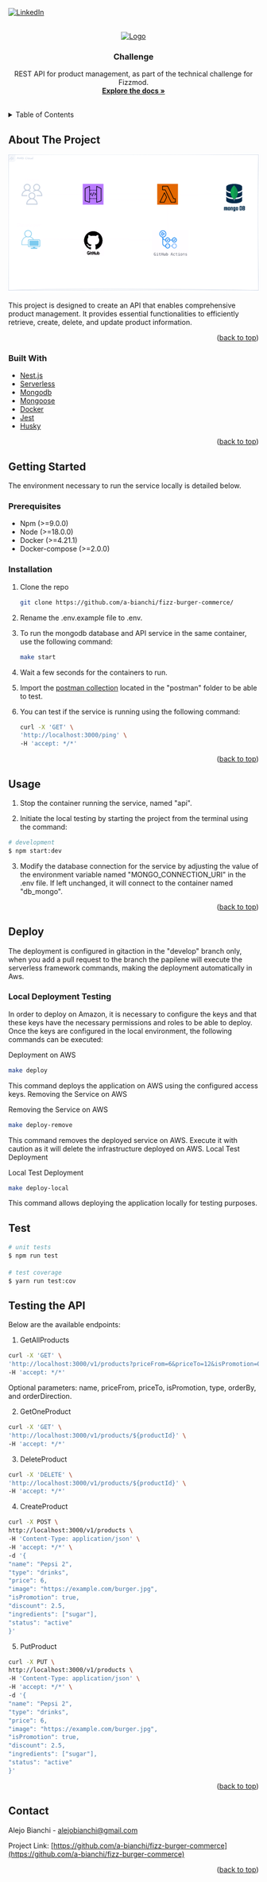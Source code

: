 <div id="top"></div>

[![LinkedIn][linkedin-shield]][linkedin-url]


<!-- PROJECT LOGO -->
<br />
<div align="center">
  <a href="https://github.com/a-bianchi/fizz-burger-commerce">
    <img src="https://avatars3.githubusercontent.com/u/49998302?s=200&v=4" alt="Logo" width="120" height="100">
  </a>

<h3 align="center">Challenge</h3>

  <p align="center">
    REST API for product management, as part of the technical challenge for Fizzmod.
    <br />
    <a href="https://github.com/a-bianchi/fizz-burger-commerce/CHALLENGE_README.md"><strong>Explore the docs »</strong></a>
    <br />
    <br />
  </p>
</div>



<!-- TABLE OF CONTENTS -->
<details>
  <summary>Table of Contents</summary>
  <ol>
    <li>
      <a href="#about-the-project">About The Project</a>
      <ul>
        <li><a href="#built-with">Built With</a></li>
      </ul>
    </li>
    <li>
      <a href="#getting-started">Getting Started</a>
      <ul>
        <li><a href="#prerequisites">Prerequisites</a></li>
        <li><a href="#installation">Installation</a></li>
      </ul>
    </li>
    <li><a href="#endpoints">Endpoints</a></li>
    <li><a href="#test-examples">Test Examples</a></li>
    <li><a href="#usage">Usage</a></li>
    <li><a href="#license">License</a></li>
    <li><a href="#contact">Contact</a></li>
  </ol>
</details>



<!-- ABOUT THE PROJECT -->
## About The Project

[![Product Name Screen Shot][product-screenshot]]()

This project is designed to create an API that enables comprehensive product management. It provides essential functionalities to efficiently retrieve, create, delete, and update product information.

<p align="right">(<a href="#top">back to top</a>)</p>



### Built With

* [Nest.js](https://docs.nestjs.com/)
* [Serverless](https://www.serverless.com/)
* [Mongodb](https://www.mongodb.com/)
* [Mongoose](https://mongoosejs.com/)
* [Docker](https://www.docker.com/)
* [Jest](https://jestjs.io/)
* [Husky](https://www.npmjs.com/package/husky)

<p align="right">(<a href="#top">back to top</a>)</p>



<!-- GETTING STARTED -->
## Getting Started

The environment necessary to run the service locally is detailed below.

### Prerequisites

- Npm (>=9.0.0)
- Node (>=18.0.0)
- Docker (>=4.21.1)
- Docker-compose (>=2.0.0)
  
### Installation

1. Clone the repo
   ```sh
   git clone https://github.com/a-bianchi/fizz-burger-commerce/
   ```
   
3. Rename the .env.example file to .env.
   
4. To run the mongodb database and API service in the same container, use the following command:
   ```sh
   make start
   ```

5. Wait a few seconds for the containers to run.

6. Import the <a href="https://github.com/a-bianchi/fizz-burger-commerce/blob/develop/postman/Janis%20Challenge.postman_collection.json">postman collection</a> located in the "postman" folder to be able to test.

7. You can test if the service is running using the following command:
   ```sh
   curl -X 'GET' \
   'http://localhost:3000/ping' \
   -H 'accept: */*'
   ```
  
<p align="right">(<a href="#top">back to top</a>)</p>

<!-- USAGE EXAMPLES -->
## Usage

1. Stop the container running the service, named "api".

2. Initiate the local testing by starting the project from the terminal using the command:
```bash
# development
$ npm start:dev
```

3.  Modify the database connection for the service by adjusting the value of the environment variable named "MONGO_CONNECTION_URI" in the .env file. If left unchanged, it will connect to the container named "db_mongo".

<p align="right">(<a href="#top">back to top</a>)</p>


<!-- DEPLOY -->
## Deploy

The deployment is configured in gitaction in the "develop" branch only, when you add a pull request to the branch the papilene will execute the serverless framework commands, making the deployment automatically in Aws.

### Local Deployment Testing

In order to deploy on Amazon, it is necessary to configure the keys and that these keys have the necessary permissions and roles to be able to deploy. Once the keys are configured in the local environment, the following commands can be executed:

Deployment on AWS
```bash
make deploy
```
This command deploys the application on AWS using the configured access keys.
Removing the Service on AWS

Removing the Service on AWS
```bash
make deploy-remove
```
This command removes the deployed service on AWS. Execute it with caution as it will delete the infrastructure deployed on AWS.
Local Test Deployment

Local Test Deployment
```bash
make deploy-local
```
This command allows deploying the application locally for testing purposes.

<!-- TEST EXAMPLES -->
## Test

```bash
# unit tests
$ npm run test

# test coverage
$ yarn run test:cov
```

<!-- ENDPOINTS -->
## Testing the API
Below are the available endpoints:

1. GetAllProducts
```bash
curl -X 'GET' \
'http://localhost:3000/v1/products?priceFrom=6&priceTo=12&isPromotion=0&type=burger&orderBy=price&orderDirection=desc&name=burger' \
-H 'accept: */*'
```
Optional parameters: name, priceFrom, priceTo, isPromotion, type, orderBy, and orderDirection.

2. GetOneProduct
```bash
curl -X 'GET' \
'http://localhost:3000/v1/products/${productId}' \
-H 'accept: */*'
```
3. DeleteProduct
```bash
curl -X 'DELETE' \
'http://localhost:3000/v1/products/${productId}' \
-H 'accept: */*'
```
4. CreateProduct
```bash
curl -X POST \
http://localhost:3000/v1/products \
-H 'Content-Type: application/json' \
-H 'accept: */*' \
-d '{
"name": "Pepsi 2",
"type": "drinks",
"price": 6,
"image": "https://example.com/burger.jpg",
"isPromotion": true,
"discount": 2.5,
"ingredients": ["sugar"],
"status": "active"
}'
```
5. PutProduct
```bash
curl -X PUT \
http://localhost:3000/v1/products \
-H 'Content-Type: application/json' \
-H 'accept: */*' \
-d '{
"name": "Pepsi 2",
"type": "drinks",
"price": 6,
"image": "https://example.com/burger.jpg",
"isPromotion": true,
"discount": 2.5,
"ingredients": ["sugar"],
"status": "active"
}'
```

<p align="right">(<a href="#top">back to top</a>)</p>


<!-- CONTACT -->
## Contact

Alejo Bianchi - alejobianchi@gmail.com

Project Link: [https://github.com/a-bianchi/fizz-burger-commerce](https://github.com/a-bianchi/fizz-burger-commerce)

<p align="right">(<a href="#top">back to top</a>)</p>


<!-- MARKDOWN LINKS & IMAGES -->
<!-- https://www.markdownguide.org/basic-syntax/#reference-style-links -->
[license-shield]: https://img.shields.io/github/license/github_username/repo_name.svg?style=for-the-badge
[linkedin-shield]: https://img.shields.io/badge/-LinkedIn-black.svg?style=for-the-badge&logo=linkedin&colorB=555
[linkedin-url]: https://linkedin.com/in/alejobianchi
[product-screenshot]: images/infra.png

